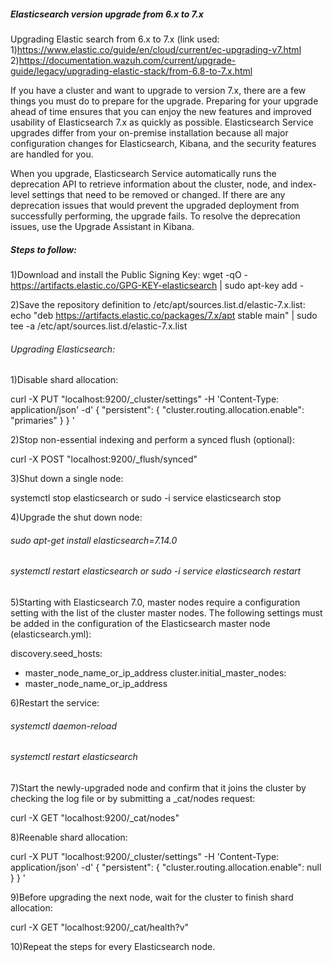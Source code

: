 ##### Elasticsearch version upgrade from 6.x to 7.x
Upgrading Elastic search from 6.x to 7.x (link used: 1)https://www.elastic.co/guide/en/cloud/current/ec-upgrading-v7.html 2)https://documentation.wazuh.com/current/upgrade-guide/legacy/upgrading-elastic-stack/from-6.8-to-7.x.html

If you have a cluster and want to upgrade to version 7.x, there are a few things you must do to prepare for the upgrade. Preparing for your upgrade ahead of time ensures that you can enjoy the new features and improved usability of Elasticsearch 7.x as quickly as possible.
Elasticsearch Service upgrades differ from your on-premise installation because all major configuration changes for Elasticsearch, Kibana, and the security features are handled for you.

When you upgrade, Elasticsearch Service automatically runs the deprecation API to retrieve information about the cluster, node, and index-level settings that need to be removed or changed. If there are any deprecation issues that would prevent the upgraded deployment from successfully performing, the upgrade fails. To resolve the deprecation issues, use the Upgrade Assistant in Kibana.

##### Steps to follow:
1)Download and install the Public Signing Key:
wget -qO - https://artifacts.elastic.co/GPG-KEY-elasticsearch | sudo apt-key add -

2)Save the repository definition to /etc/apt/sources.list.d/elastic-7.x.list:
echo "deb https://artifacts.elastic.co/packages/7.x/apt stable main" | sudo tee -a /etc/apt/sources.list.d/elastic-7.x.list

###### Upgrading Elasticsearch:
1)Disable shard allocation:

curl -X PUT "localhost:9200/_cluster/settings" -H 'Content-Type: application/json' -d'
{
  "persistent": {
    "cluster.routing.allocation.enable": "primaries"
  }
}
'

2)Stop non-essential indexing and perform a synced flush (optional):

curl -X POST "localhost:9200/_flush/synced"

3)Shut down a single node:

systemctl stop elasticsearch or sudo -i service elasticsearch stop

4)Upgrade the shut down node:

 ###### sudo apt-get install elasticsearch=7.14.0
 ###### systemctl restart elasticsearch or sudo -i service elasticsearch restart
 
 5)Starting with Elasticsearch 7.0, master nodes require a configuration setting with the list of the cluster master nodes. The following settings must be added in the configuration of the Elasticsearch master node (elasticsearch.yml):

discovery.seed_hosts:
  - master_node_name_or_ip_address
cluster.initial_master_nodes:
  - master_node_name_or_ip_address

6)Restart the service:

###### systemctl daemon-reload
###### systemctl restart elasticsearch

7)Start the newly-upgraded node and confirm that it joins the cluster by checking the log file or by submitting a _cat/nodes request:

curl -X GET "localhost:9200/_cat/nodes"

8)Reenable shard allocation:

curl -X PUT "localhost:9200/_cluster/settings" -H 'Content-Type: application/json' -d'
{
  "persistent": {
    "cluster.routing.allocation.enable": null
  }
}
'

9)Before upgrading the next node, wait for the cluster to finish shard allocation:

curl -X GET "localhost:9200/_cat/health?v"

10)Repeat the steps for every Elasticsearch node.

